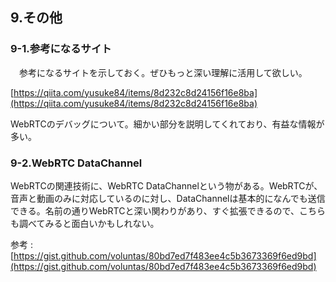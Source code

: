 ## 9.その他

### 9-1.参考になるサイト
　参考になるサイトを示しておく。ぜひもっと深い理解に活用して欲しい。

[https://qiita.com/yusuke84/items/8d232c8d24156f16e8ba](https://qiita.com/yusuke84/items/8d232c8d24156f16e8ba)

WebRTCのデバッグについて。細かい部分を説明してくれており、有益な情報が多い。

### 9-2.WebRTC DataChannel
  WebRTCの関連技術に、WebRTC DataChannelという物がある。WebRTCが、音声と動画のみに対応しているのに対し、DataChannelは基本的になんでも送信できる。名前の通りWebRTCと深い関わりがあり、すぐ拡張できるので、こちらも調べてみると面白いかもしれない。

  参考 : [https://gist.github.com/voluntas/80bd7ed7f483ee4c5b3673369f6ed9bd](https://gist.github.com/voluntas/80bd7ed7f483ee4c5b3673369f6ed9bd)
